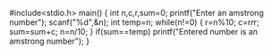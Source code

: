 #include<stdio.h>
main()
{
    int n,c,r,sum=0;
    printf("Enter an amstrong number");
    scanf("%d",&n);
    int temp=n;
    while(n!=0)
    {
        r=n%10;
        c=r*r*r;
        sum=sum+c;
        n=n/10;
    }
    if(sum==temp)
    printf("Entered number is an amstrong number");
}
